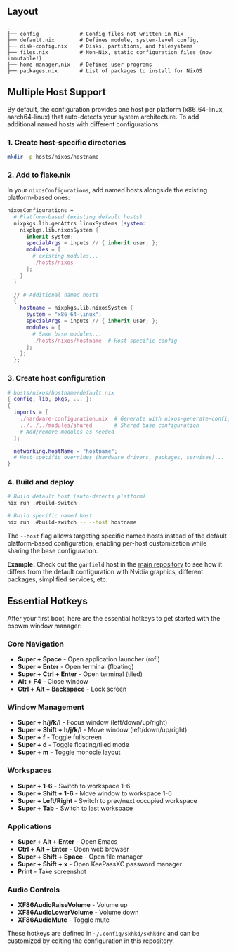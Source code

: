 ## Layout
```
.
├── config             # Config files not written in Nix
├── default.nix        # Defines module, system-level config,
├── disk-config.nix    # Disks, partitions, and filesystems
├── files.nix          # Non-Nix, static configuration files (now immutable!)
├── home-manager.nix   # Defines user programs
├── packages.nix       # List of packages to install for NixOS
```

## Multiple Host Support

By default, the configuration provides one host per platform (x86_64-linux, aarch64-linux) that auto-detects your system architecture. To add additional named hosts with different configurations:

### 1. Create host-specific directories
```bash
mkdir -p hosts/nixos/hostname
```

### 2. Add to flake.nix
In your `nixosConfigurations`, add named hosts alongside the existing platform-based ones:
```nix
nixosConfigurations =
  # Platform-based (existing default hosts)
  nixpkgs.lib.genAttrs linuxSystems (system:
    nixpkgs.lib.nixosSystem {
      inherit system;
      specialArgs = inputs // { inherit user; };
      modules = [
        # existing modules...
        ./hosts/nixos
      ];
    }
  )

  // # Additional named hosts
  {
    hostname = nixpkgs.lib.nixosSystem {
      system = "x86_64-linux";
      specialArgs = inputs // { inherit user; };
      modules = [
        # Same base modules...
        ./hosts/nixos/hostname  # Host-specific config
      ];
    };
  };
```

### 3. Create host configuration
```nix
# hosts/nixos/hostname/default.nix
{ config, lib, pkgs, ... }:
{
  imports = [
    ./hardware-configuration.nix  # Generate with nixos-generate-config
    ../../../modules/shared       # Shared base configuration
    # Add/remove modules as needed
  ];

  networking.hostName = "hostname";
  # Host-specific overrides (hardware drivers, packages, services)...
}
```

### 4. Build and deploy
```bash
# Build default host (auto-detects platform)
nix run .#build-switch

# Build specific named host
nix run .#build-switch -- --host hostname
```

The `--host` flag allows targeting specific named hosts instead of the default platform-based configuration, enabling per-host customization while sharing the base configuration.

**Example:** Check out the `garfield` host in the [main repository](https://github.com/dustinlyones/nixos-config) to see how it differs from the default configuration with Nvidia graphics, different packages, simplified services, etc.

## Essential Hotkeys

After your first boot, here are the essential hotkeys to get started with the bspwm window manager:

### Core Navigation
- **Super + Space** - Open application launcher (rofi)
- **Super + Enter** - Open terminal (floating)
- **Super + Ctrl + Enter** - Open terminal (tiled)
- **Alt + F4** - Close window
- **Ctrl + Alt + Backspace** - Lock screen

### Window Management
- **Super + h/j/k/l** - Focus window (left/down/up/right)
- **Super + Shift + h/j/k/l** - Move window (left/down/up/right)
- **Super + f** - Toggle fullscreen
- **Super + d** - Toggle floating/tiled mode
- **Super + m** - Toggle monocle layout

### Workspaces
- **Super + 1-6** - Switch to workspace 1-6
- **Super + Shift + 1-6** - Move window to workspace 1-6
- **Super + Left/Right** - Switch to prev/next occupied workspace
- **Super + Tab** - Switch to last workspace

### Applications
- **Super + Alt + Enter** - Open Emacs
- **Ctrl + Alt + Enter** - Open web browser
- **Super + Shift + Space** - Open file manager
- **Super + Shift + x** - Open KeePassXC password manager
- **Print** - Take screenshot

### Audio Controls
- **XF86AudioRaiseVolume** - Volume up
- **XF86AudioLowerVolume** - Volume down
- **XF86AudioMute** - Toggle mute

These hotkeys are defined in `~/.config/sxhkd/sxhkdrc` and can be customized by editing the configuration in this repository.
